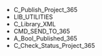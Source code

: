 ﻿- C_Publish_Project_365
- LIB_UTILITIES
- C_Library_XML
- CMD_SEND_TO_365
- A_Bool_Published_365
- C_Check_Status_Project_365